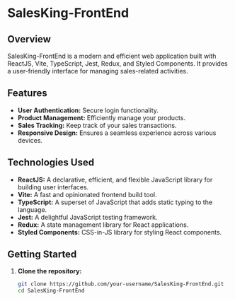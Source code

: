 # SalesKing-FrontEnd

## Overview

SalesKing-FrontEnd is a modern and efficient web application built with ReactJS, Vite, TypeScript, Jest, Redux, and Styled Components. It provides a user-friendly interface for managing sales-related activities.

## Features

- **User Authentication:** Secure login functionality.
- **Product Management:** Efficiently manage your products.
- **Sales Tracking:** Keep track of your sales transactions.
- **Responsive Design:** Ensures a seamless experience across various devices.

## Technologies Used

- **ReactJS:** A declarative, efficient, and flexible JavaScript library for building user interfaces.
- **Vite:** A fast and opinionated frontend build tool.
- **TypeScript:** A superset of JavaScript that adds static typing to the language.
- **Jest:** A delightful JavaScript testing framework.
- **Redux:** A state management library for React applications.
- **Styled Components:** CSS-in-JS library for styling React components.

## Getting Started

1. **Clone the repository:**

   ```bash
   git clone https://github.com/your-username/SalesKing-FrontEnd.git
   cd SalesKing-FrontEnd
